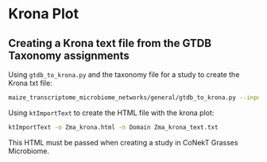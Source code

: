 # Krona Plot

## Creating a Krona text file from the GTDB Taxonomy assignments

Using `gtdb_to_krona.py` and the taxonomy file for a study to create the Krona txt file:

```bash
maize_transcriptome_microbiome_networks/general/gtdb_to_krona.py --input projects/fapesp_bepe_pd/microbiome/gtdb_taxonomy.tsv --output Zma_krona_text.txt
```

Using `ktImportText` to create the HTML file with the krona plot:

```bash
ktImportText -o Zma_krona.html -n Domain Zma_krona_text.txt
```

This HTML must be passed when creating a study in CoNekT Grasses Microbiome.
